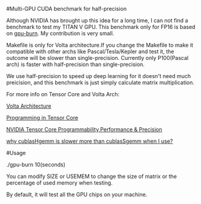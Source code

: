 #Multi-GPU CUDA benchmark for half-precision

Although NVIDIA has brought up this idea for a long time, I can not find a benchmark to test my TITAN V GPU. This benchmark only for FP16 is based on [gpu-burn](https://github.com/wilicc/gpu-burn). My contribution is very small.

Makefile is only for Volta architecture.If you change the Makefile to make it compatible with other archs like Pascal/Tesla/Kepler and test it, the outcome will be slower than single-precision. Currently only P100(Pascal arch) is faster with half-precision than single-precision.

We use half-precision to speed up deep learning for it doesn't need much preicision, and this benchmark is just simply calculate matrix multiplication.

For more info on Tensor Core and Volta Arch:

[Volta Architecture](http://images.nvidia.com/content/volta-architecture/pdf/volta-architecture-whitepaper.pdf)

[Programming in Tensor Core](https://devblogs.nvidia.com/programming-tensor-cores-cuda-9/)

[NVIDIA Tensor Core Programmability,Performance & Precision](https://arxiv.org/pdf/1803.04014.pdf)

[why cublasHgemm is slower more than cublasSgemm when I use?](https://devtalk.nvidia.com/default/topic/972337/gpu-accelerated-libraries/why-cublashgemm-is-slower-more-than-cublassgemm-when-i-use-/)

#Usage

./gpu-burn 10(seconds)

You can modify SIZE or USEMEM to change the size of matrix or the percentage of used memory when testing.

By default, it will test all the GPU chips on your machine.
